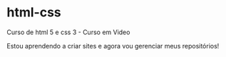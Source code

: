 # html-css
 Curso de html 5 e css 3 - Curso em Video

 Estou aprendendo a criar sites e agora vou gerenciar meus repositórios!
